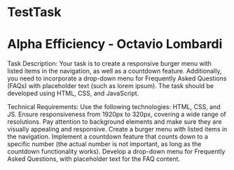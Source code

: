# TestTask

# Alpha Efficiency - Octavio Lombardi 

Task Description: 
Your task is to create a responsive burger menu with listed items in the navigation, as well as a countdown feature.
Additionally, you need to incorporate a drop-down menu for Frequently Asked Questions (FAQs) with placeholder text (such as lorem ipsum). The task should be developed using HTML, CSS, and JavaScript.


Technical Requirements:
Use the following technologies: HTML, CSS, and JS.
Ensure responsiveness from 1920px to 320px, covering a wide range of resolutions.
Pay attention to background elements and make sure they are visually appealing and responsive.
Create a burger menu with listed items in the navigation.
Implement a countdown feature that counts down to a specific number (the actual number is not important, as long as the countdown functionality works).
Develop a drop-down menu for Frequently Asked Questions, with placeholder text for the FAQ content.
